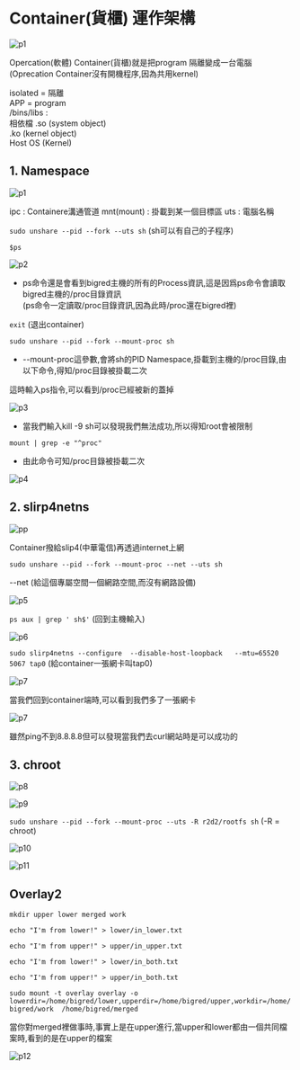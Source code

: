 # **Container(貨櫃) 運作架構**

![p1](https://i.imgur.com/1bNWVLb.png)

Opercation(軟體) Container(貨櫃)就是把program 隔離變成一台電腦  
(Oprecation Container沒有開機程序,因為共用kernel)

isolated = 隔離  
APP = program  
/bins/libs :  
相依檔
.so (system object)  
.ko (kernel object)  
Host OS (Kernel)  

## **1. Namespace**

![p1](https://i.imgur.com/NODn0qB.png)

ipc : Containere溝通管道
mnt(mount) : 掛載到某一個目標區
uts : 電腦名稱

`sudo unshare --pid --fork --uts sh`
(sh可以有自己的子程序)

`$ps`

![p2](https://i.imgur.com/5urRQ3Y.png)

* ps命令還是會看到bigred主機的所有的Process資訊,這是因爲ps命令會讀取bigred主機的/proc目錄資訊  
(ps命令一定讀取/proc目錄資訊,因為此時/proc還在bigred裡)

`exit` (退出container)

`sudo unshare --pid --fork --mount-proc sh`

* --mount-proc這參數,會將sh的PID Namespace,掛載到主機的/proc目錄,由以下命令,得知/proc目錄被掛載二次

這時輸入ps指令,可以看到/proc已經被新的蓋掉

![p3](https://i.imgur.com/onZI5m5.png)

* 當我們輸入kill -9 sh可以發現我們無法成功,所以得知root會被限制




`mount | grep -e "^proc"`
* 由此命令可知/proc目錄被掛載二次

![p4](https://i.imgur.com/UqvNvfp.png)

## **2. slirp4netns**

![pp](https://i.imgur.com/y5tjOq9.png)

Container撥給slip4(中華電信)再透過internet上網


`sudo unshare --pid --fork --mount-proc --net --uts sh`

--net (給這個專屬空間一個網路空間,而沒有網路設備)

![p5](https://i.imgur.com/2qqZBle.png)

`ps aux | grep ' sh$'` (回到主機輸入)

![p6](https://i.imgur.com/zuVf09s.png)

`sudo slirp4netns --configure  --disable-host-loopback   --mtu=65520 5067 tap0`
(給container一張網卡叫tap0)

![p7](https://i.imgur.com/moSdh4F.png)

當我們回到container端時,可以看到我們多了一張網卡

![p7](https://i.imgur.com/ySvozVL.png)

雖然ping不到8.8.8.8但可以發現當我們去curl網站時是可以成功的

## **3. chroot**

![p8](https://i.imgur.com/knEaGrn.png)

![p9](https://i.imgur.com/pjsroRx.png)

`sudo unshare --pid --fork --mount-proc --uts -R r2d2/rootfs sh` (-R = chroot)

![p10](https://i.imgur.com/LOWpchC.png)

![p11](https://i.imgur.com/FYWTRYk.png)

## **Overlay2**

`mkdir upper lower merged work`

`echo "I'm from lower!" > lower/in_lower.txt`

`echo "I'm from upper!" > upper/in_upper.txt`

`echo "I'm from lower!" > lower/in_both.txt`

`echo "I'm from upper!" > upper/in_both.txt` 

`sudo mount -t overlay overlay -o lowerdir=/home/bigred/lower,upperdir=/home/bigred/upper,workdir=/home/bigred/work  /home/bigred/merged`

當你對merged裡做事時,事實上是在upper進行,當upper和lower都由一個共同檔案時,看到的是在upper的檔案

![p12](https://i.imgur.com/Z53BJXN.jpg)

